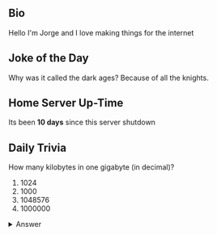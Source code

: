 ## Bio

Hello I'm Jorge and I love making things for the internet

## Joke of the Day

Why was it called the dark ages? Because of all the knights. 

## Home Server Up-Time

Its been **10 days** since this server shutdown


## Daily Trivia

How many kilobytes in one gigabyte (in decimal)?
 1. 1024
 2. 1000
 3. 1048576
 4. 1000000

<details>
  <summary>Answer</summary>
  1000000
</details>
